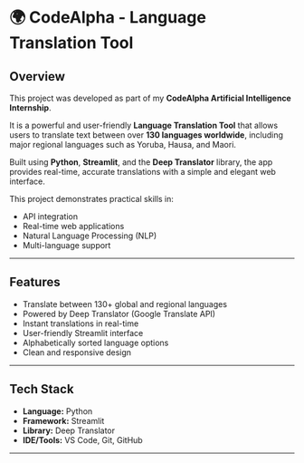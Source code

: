 # 🌍 CodeAlpha - Language Translation Tool

## Overview

This project was developed as part of my **CodeAlpha Artificial Intelligence Internship**.

It is a powerful and user-friendly **Language Translation Tool** that allows users to translate text between over **130 languages worldwide**, including major regional languages such as Yoruba, Hausa, and Maori.  

Built using **Python**, **Streamlit**, and the **Deep Translator** library, the app provides real-time, accurate translations with a simple and elegant web interface.

This project demonstrates practical skills in:

- API integration  
- Real-time web applications  
- Natural Language Processing (NLP)  
- Multi-language support  

---

## Features

- Translate between 130+ global and regional languages  
- Powered by Deep Translator (Google Translate API)  
- Instant translations in real-time  
- User-friendly Streamlit interface  
- Alphabetically sorted language options  
- Clean and responsive design  

---

## Tech Stack

- **Language:** Python  
- **Framework:** Streamlit  
- **Library:** Deep Translator  
- **IDE/Tools:** VS Code, Git, GitHub  

---

